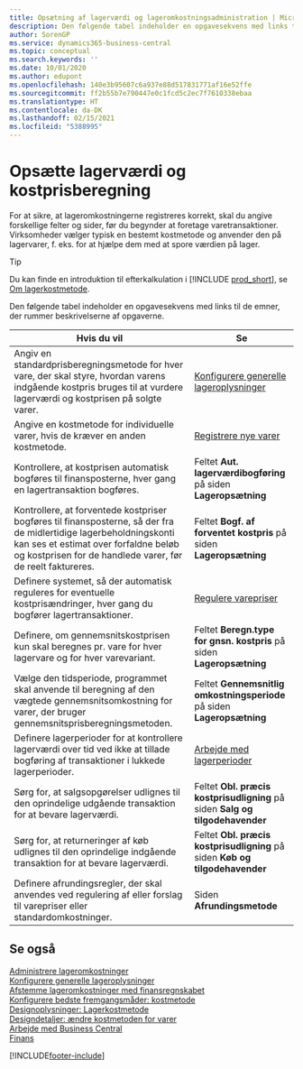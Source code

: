 ```yaml
---
title: Opsætning af lagerværdi og lageromkostningsadministration | Microsoft Docs
description: Den følgende tabel indeholder en opgavesekvens med links til de emner, der rummer beskrivelserne af opgaverne.
author: SorenGP
ms.service: dynamics365-business-central
ms.topic: conceptual
ms.search.keywords: ''
ms.date: 10/01/2020
ms.author: edupont
ms.openlocfilehash: 140e3b95607c6a937e88d517831771af16e52ffe
ms.sourcegitcommit: ff2b55b7e790447e0c1fcd5c2ec7f7610338ebaa
ms.translationtype: HT
ms.contentlocale: da-DK
ms.lasthandoff: 02/15/2021
ms.locfileid: "5388995"
---
```

# <a name="setting-up-inventory-valuation-and-costing"></a>Opsætte lagerværdi og kostprisberegning

For at sikre, at lageromkostningerne registreres korrekt, skal du angive forskellige felter og sider, før du begynder at foretage varetransaktioner. Virksomheder vælger typisk en bestemt kostmetode og anvender den på lagervarer, f. eks. for at hjælpe dem med at spore værdien på lager.  

> [!TIP]
> Du kan finde en introduktion til efterkalkulation i [!INCLUDE [prod_short](includes/prod_short.md)], se [Om lagerkostmetode](finance-learn-about-costing.md).

Den følgende tabel indeholder en opgavesekvens med links til de emner, der rummer beskrivelserne af opgaverne.

|**Hvis du vil**|**Se**|  
|------------|-------------|
|Angiv en standardprisberegningsmetode for hver vare, der skal styre, hvordan varens indgående kostpris bruges til at vurdere lagerværdi og kostprisen på solgte varer.|[Konfigurere generelle lageroplysninger](inventory-how-setup-general.md)|  
|Angive en kostmetode for individuelle varer, hvis de kræver en anden kostmetode.|[Registrere nye varer](inventory-how-register-new-items.md)|  
|Kontrollere, at kostprisen automatisk bogføres til finansposterne, hver gang en lagertransaktion bogføres.|Feltet **Aut. lagerværdibogføring** på siden **Lageropsætning**|  
|Kontrollere, at forventede kostpriser bogføres til finansposterne, så der fra de midlertidige lagerbeholdningskonti kan ses et estimat over forfaldne beløb og kostprisen for de handlede varer, før de reelt faktureres.|Feltet **Bogf. af forventet kostpris** på siden **Lageropsætning**|  
|Definere systemet, så der automatisk reguleres for eventuelle kostprisændringer, hver gang du bogfører lagertransaktioner.|[Regulere varepriser](inventory-how-adjust-item-costs.md)|  
|Definere, om gennemsnitskostprisen kun skal beregnes pr. vare for hver lagervare og for hver varevariant.|Feltet **Beregn.type for gnsn. kostpris** på siden **Lageropsætning**|  
|Vælge den tidsperiode, programmet skal anvende til beregning af den vægtede gennemsnitsomkostning for varer, der bruger gennemsnitsprisberegningsmetoden.|Feltet **Gennemsnitlig omkostningsperiode** på siden **Lageropsætning**|  
|Definere lagerperioder for at kontrollere lagerværdi over tid ved ikke at tillade bogføring af transaktioner i lukkede lagerperioder.|[Arbejde med lagerperioder](finance-how-to-work-with-inventory-periods.md)|  
|Sørg for, at salgsopgørelser udlignes til den oprindelige udgående transaktion for at bevare lagerværdi.|Feltet **Obl. præcis kostprisudligning** på siden **Salg og tilgodehavender**|  
|Sørg for, at returneringer af køb udlignes til den oprindelige indgående transaktion for at bevare lagerværdi.|Feltet **Obl. præcis kostprisudligning** på siden **Køb og tilgodehavender**|
|Definere afrundingsregler, der skal anvendes ved regulering af eller forslag til varepriser eller standardomkostninger.|Siden **Afrundingsmetode**|  

## <a name="see-also"></a>Se også

[Administrere lageromkostninger](finance-manage-inventory-costs.md)  
[Konfigurere generelle lageroplysninger](inventory-how-setup-general.md)  
[Afstemme lageromkostninger med finansregnskabet](finance-how-to-post-inventory-costs-to-the-general-ledger.md)  
[Konfigurere bedste fremgangsmåder: kostmetode](setup-best-practices-costing-method.md)  
[Designoplysninger: Lagerkostmetode](design-details-inventory-costing.md)  
[Designdetaljer: ændre kostmetoden for varer](design-details-changing-costing-methods.md)  
[Arbejde med Business Central](ui-work-product.md)  
[Finans](finance.md)  


[!INCLUDE[footer-include](includes/footer-banner.md)]